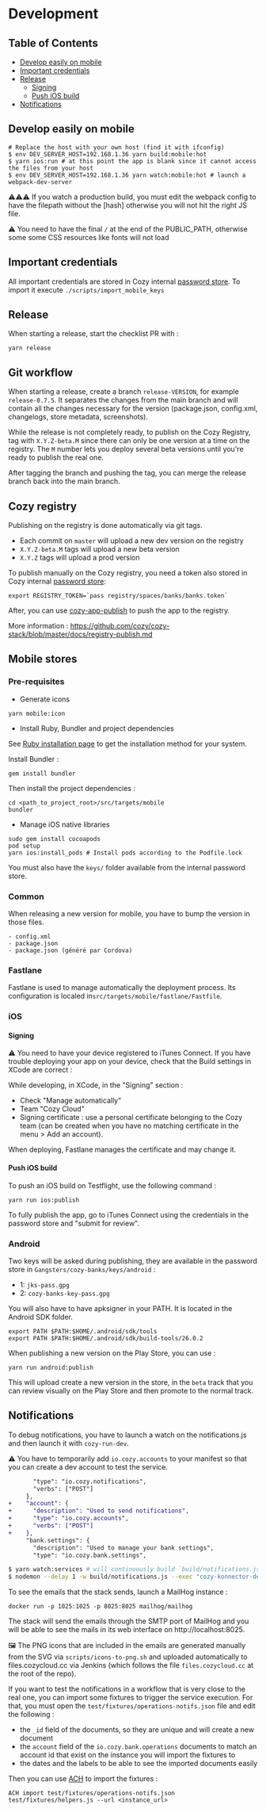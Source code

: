 # Development

## Table of Contents

- [Develop easily on mobile](#develop-easily-on-mobile)
- [Important credentials](#important-credentials)
- [Release](#release)
  + [Signing](#signing)
  + [Push iOS build](#push-ios-build)
- [Notifications](#notifications)

## Develop easily on mobile

```
# Replace the host with your own host (find it with ifconfig)
$ env DEV_SERVER_HOST=192.168.1.36 yarn build:mobile:hot
$ yarn ios:run # at this point the app is blank since it cannot access the files from your host
$ env DEV_SERVER_HOST=192.168.1.36 yarn watch:mobile:hot # launch a webpack-dev-server
```

⚠️⚠️⚠️ If you watch a production build, you must edit the webpack config to have
the filepath without the [hash] otherwise you will not hit the right JS file.

⚠️ You need to have the final `/` at the end of the PUBLIC_PATH, otherwise some some CSS resources like fonts will not load

## Important credentials

All important credentials are stored in Cozy internal [password store](pass).
To import it execute `./scripts/import_mobile_keys`

## Release

When starting a release, start the checklist PR with :

```
yarn release
```

## Git workflow

When starting a release, create a branch `release-VERSION`, for example `release-0.7.5`. It separates the changes from the main branch and will contain all the changes necessary for the version (package.json, config.xml, changelogs, store metadata, screenshots).

While the release is not completely ready, to publish on the Cozy Registry, tag with `X.Y.Z-beta.M` since there can only be one version at a time on the registry. The `M` number lets you deploy several beta versions until you're ready to publish the real one.

After tagging the branch and pushing the tag, you can merge the release branch
back into the main branch.

## Cozy registry

Publishing on the registry is done automatically via git tags.

* Each commit on `master` will upload a new dev version on the registry
* `X.Y.Z-beta.M` tags will upload a new beta version
* `X.Y.Z` tags will upload a prod version

To publish manually on the Cozy registry, you need a token also stored in Cozy internal [password store](pass):

```
export REGISTRY_TOKEN=`pass registry/spaces/banks/banks.token`
```

After, you can use [cozy-app-publish](https://github.com/cozy/cozy-app-publish) to push the app to the registry.

More information : https://github.com/cozy/cozy-stack/blob/master/docs/registry-publish.md

## Mobile stores

### Pre-requisites

- Generate icons

```
yarn mobile:icon
```

- Install Ruby, Bundler and project dependencies

See [Ruby installation page](https://www.ruby-lang.org/fr/documentation/installation/) to get the installation method for your system.

Install Bundler :

```
gem install bundler
```

Then install the project dependencies :

```
cd <path_to_project_root>/src/targets/mobile
bundler
```

- Manage iOS native libraries

```
sudo gem install cocoapods
pod setup
yarn ios:install_pods # Install pods according to the Podfile.lock
```

You must also have the `keys/` folder available from the internal password store.

### Common

When releasing a new version for mobile, you have to bump the version in those files.

```
- config.xml
- package.json
- package.json (généré par Cordova)
```

### Fastlane

Fastlane is used to manage automatically the deployment process. Its configuration is localed in`src/targets/mobile/fastlane/Fastfile`.

### iOS


#### Signing

⚠️ You need to have your device registered to iTunes Connect. If you have trouble deploying your app on your device, check that the Build settings in XCode are correct :

While developing, in XCode, in the "Signing" section :

* Check "Manage automatically"
* Team "Cozy Cloud"
* Signing certificate : use a personal certificate belonging to the Cozy team (can be created when you have no matching certificate in the menu > Add an account).

When deploying, Fastlane manages the certificate and may change it.

#### Push iOS build

To push an iOS build on Testflight, use the following command :

```
yarn run ios:publish
```

To fully publish the app, go to iTunes Connect using the credentials in the password store and "submit for review".

### Android


Two keys will be asked during publishing, they are available in the password store in `Gangsters/cozy-banks/keys/android` :

- 1: `jks-pass.gpg`
- 2: `cozy-banks-key-pass.gpg`

You will also have to have apksigner in your PATH. It is located in the Android SDK folder.

```
export PATH $PATH:$HOME/.android/sdk/tools
export PATH $PATH:$HOME/.android/sdk/build-tools/26.0.2
```

When publishing a new version on the Play Store, you can use :

```
yarn run android:publish
```

This will upload create a new version in the store, in the `beta` track that you can review visually on the Play Store and then promote to the normal track.

## Notifications

To debug notifications, you have to launch a watch on the notifications.js and then
launch it with `cozy-run-dev`.

⚠️ You have to temporarily add `io.cozy.accounts` to your manifest so that you can
create a dev account to test the service.

```diff
       "type": "io.cozy.notifications",
       "verbs": ["POST"]
     },
+    "account": {
+      "description": "Used to send notifications",
+      "type": "io.cozy.accounts",
+      "verbs": ["POST"]
+    },
     "bank.settings": {
       "description": "Used to manage your bank settings",
       "type": "io.cozy.bank.settings",
```


```bash
$ yarn watch:services # will continuously build `build/notifications.js`
$ nodemon --delay 1 -w build/notifications.js --exec "cozy-konnector-dev -t /tmp/token.json -m manifest.webapp build/notifications.js" # will launch build/notifications.js (and relaunch it when it changes) with the right COZY_CREDENTIALS, /tmp/token.json is where the token will be stored
```

To see the emails that the stack sends, launch a MailHog instance :

```
docker run -p 1025:1025 -p 8025:8025 mailhog/mailhog
```

The stack will send the emails through the SMTP port of MailHog and you
will be able to see the mails in its web interface on http://localhost:8025.

🖼 The PNG icons that are included in the emails are generated manually from the SVG via `scripts/icons-to-png.sh` and uploaded automatically to files.cozycloud.cc via Jenkins (which follows the file `files.cozycloud.cc` at the root of the repo).

If you want to test the notifications in a workflow that is very close to the real one, you can import some fixtures to trigger the service execution. For that, you must open the `test/fixtures/operations-notifs.json` file and edit the following :

* the `_id` field of the documents, so they are unique and will create a new document
* the `account` field of the `io.cozy.bank.operations` documents to match an account id that exist on the instance you will import the fixtures to
* the dates and the labels to be able to see the imported documents easily

Then you can use [ACH] to import the fixtures :

```console
ACH import test/fixtures/operations-notifs.json test/fixtures/helpers.js --url <instance_url>
```

[pass]: https://www.passwordstore.org/
[ACH]: https://github.com/cozy/ACH
